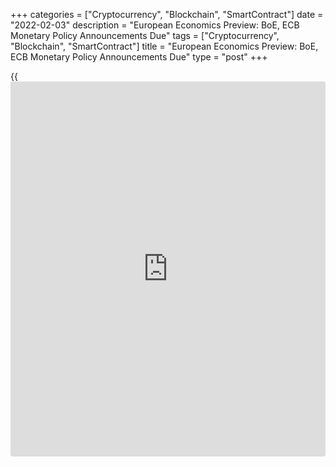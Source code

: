 +++
categories = ["Cryptocurrency", "Blockchain", "SmartContract"]
date = "2022-02-03"
description = "European Economics Preview: BoE, ECB Monetary Policy Announcements Due"
tags = ["Cryptocurrency", "Blockchain", "SmartContract"]
title = "European Economics Preview: BoE, ECB Monetary Policy Announcements Due"
type = "post"
+++

{{<iframe id="large-banner" src="https://www.bounty.group/#slide=24.0" width="100%" height="600" scrolling="no" style="border: 0px solid rgb(216, 221, 230); border-radius: 3px;">}}

The monetary [policy](https://www.fintechee.com/policy/) announcements from the Bank of England and the
European Central Bank are due on Thursday, headlining a busy day for the
European economic [news](https://www.letsplayfx.com/blog/forex-news-website/).  
  
Markets widely expect the BoE to hike its key rate later today, while
the ECB to bring no changes to its [policy](https://www.fintechee.com/policy/) stance.

At 2.00 am ET, consumer and producer prices are due from Turkey.
Inflation is expected to surge to 46.68 percent in January from 36.08
percent in December.

At 3.00 am ET, the Hungarian Central Statistical Office releases retail
sales data for December. Sales had advanced 3.8 percent in November.

At 3.15 am ET, Spain services Purchasing Managers' data is due. The
index is forecast to fall to 51.5 in January from 55.8 in the previous
month.

At 3.45 am ET, services PMI data is due from Italy. The score is seen at
neutral 50.0 in January versus 53.0 a month ago.

Thereafter, final PMI survey results are due from France and Germany at
3.50 am and 3.55 am ET, respectively.

At 4.00 am ET, IHS Markit releases Eurozone final composite Purchasing
Managers' survey data. The composite output index is seen at 52.4,
unchanged from the flash estimate.

Half an hour later, UK Markit/CIPS final services PMI data is due.
According to flash estimate, the services PMI dropped to 53.3 in January
from 53.6 in the prior month.

At 5.00 am ET, Eurostat publishes euro area producer prices for
December. Factory gate inflation is seen at 26.1 percent versus 23.7
percent in November.  
  
At 7.00 am ET, the Bank of England announces its monetary [policy](https://www.fintechee.com/policy/)
decision. The bank is expected to hike its key rate by 25 basis points
to 0.50 percent from 0.25 percent and maintain the quantitative easing
at GBP 875 billion.

The BoE will also release the monetary [policy](https://www.fintechee.com/policy/) report which contains its
economic analysis and inflation projections.

At 7.45 am ET, monetary [policy](https://www.fintechee.com/policy/) statement is due from the European
Central Bank. The bank is likely to keep the main refinancing rate
unchanged at zero.

At the press conference, ECB Chief Christine Lagarde is expected to
repeat that inflation will slow later this year.

For comments and feedback [contact](https://www.playgroundfx.com/contact/): editorial@rtt[news](https://www.letsplayfx.com/blog/forex-news-website/).com

[Economic News][1]

 **What parts of the world are seeing the best (and worst) economic
performances lately? Click[here][2] to check out our [Econ Scorecard][2]
and find out! See up-to-the-moment [ranking](https://www.playgroundfx.com/blog/crypto-exchange-ranking/)s for the best and worst
performers in [GDP][2], [unemployment rate][3], [inflation][4] and much
more.**

   1. www.rtt[news](https://www.letsplayfx.com/blog/forex-news-website/).com/Content/EconomicNews.aspx
   2. www.rtt[news](https://www.letsplayfx.com/blog/forex-news-website/).com/economic-scorecard/world-rank/GDP/highest-performance.aspx
   3. www.rtt[news](https://www.letsplayfx.com/blog/forex-news-website/).com/economic-scorecard/world-rank/unemployment-rate/lowest-performance.aspx
   4. www.rtt[news](https://www.letsplayfx.com/blog/forex-news-website/).com/economic-scorecard/world-rank/CPI/highest-performance.aspx